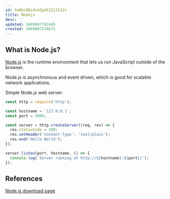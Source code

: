 ```yaml
---
id: tm0bc08i4v42pdt22jlk12x
title: Nodejs
desc: ''
updated: 1669687742445
created: 1669687226671
---
```


## What is Node.js?

[Node.js](https://nodejs.org/en/) is the runtime environment that lets us run JavaScript outside of the browser.    

Node.js is asynchronous and event driven, which is good for scalable network applications.

Simple Node.js web server:
```javascript
const http = require('http');

const hostname = '127.0.0.1';
const port = 3000;

const server = http.createServer((req, res) => {
  res.statusCode = 200;
  res.setHeader('Content-Type', 'text/plain');
  res.end('Hello World');
});

server.listen(port, hostname, () => {
  console.log(`Server running at http://${hostname}:${port}/`);
});
```


## References
[Node.js download page](https://nodejs.org/en/download/)

